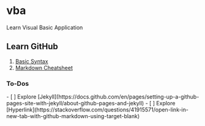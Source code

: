 # vba
Learn Visual Basic Application

<h2>Learn GitHub</h2>

1. [Basic Syntax](https://docs.github.com/en/get-started/writing-on-github/getting-started-with-writing-and-formatting-on-github/basic-writing-and-formatting-syntax#links)
2. [Markdown Cheatsheet](https://github.com/adam-p/markdown-here/wiki/Markdown-Here-Cheatsheet)

<h3> To-Dos</h3>
- [ ] Explore [Jekyll](https://docs.github.com/en/pages/setting-up-a-github-pages-site-with-jekyll/about-github-pages-and-jekyll)
- [ ] Explore [Hyperlink](https://stackoverflow.com/questions/41915571/open-link-in-new-tab-with-github-markdown-using-target-blank)
